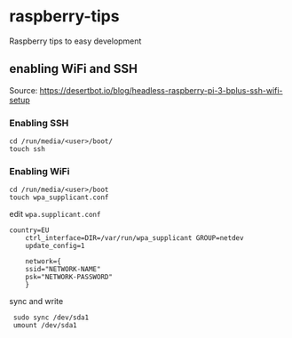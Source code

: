 # raspberry-tips
Raspberry tips to easy development

## enabling WiFi and SSH

Source: https://desertbot.io/blog/headless-raspberry-pi-3-bplus-ssh-wifi-setup

### Enabling SSH

	cd /run/media/<user>/boot/
	touch ssh

 ### Enabling WiFi

	cd /run/media/<user>/boot
	touch wpa_supplicant.conf

  edit `wpa.supplicant.conf`

	country=EU
		ctrl_interface=DIR=/var/run/wpa_supplicant GROUP=netdev
		update_config=1

		network={
    	ssid="NETWORK-NAME"
    	psk="NETWORK-PASSWORD"
		}
	

sync and write

	 sudo sync /dev/sda1
	 umount /dev/sda1
